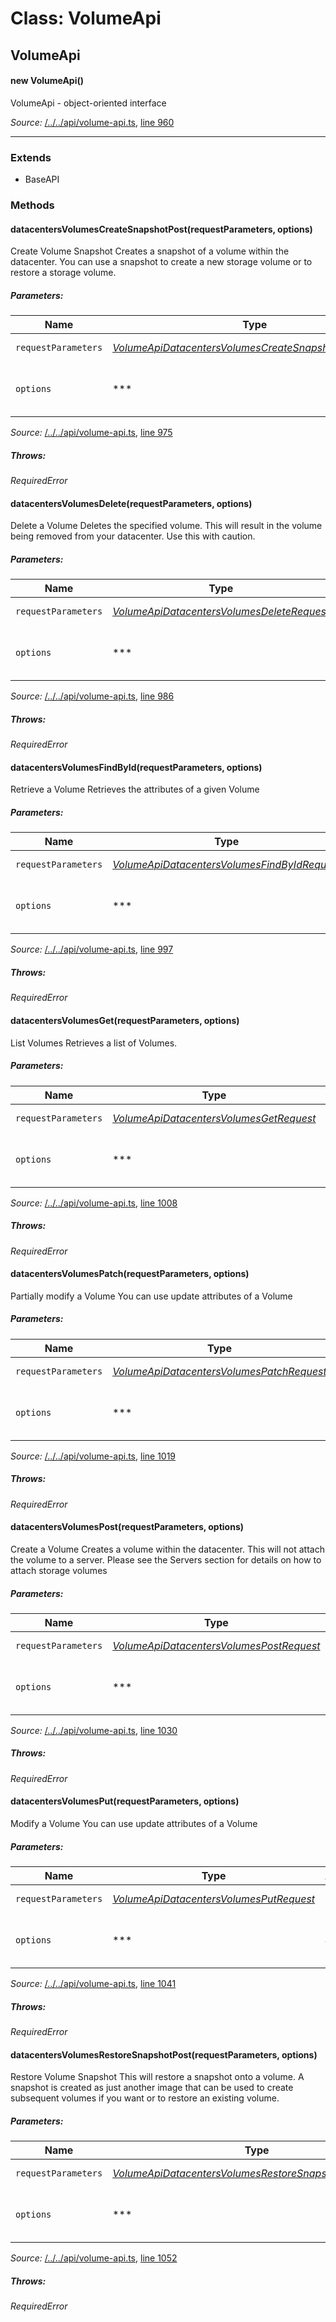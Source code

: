 # Class: VolumeApi

## VolumeApi

#### new VolumeApi()

VolumeApi - object-oriented interface

*Source:*
[/../../api/volume-api.ts](/../../api/volume-api.ts), [line 960](/../../api/volume-api.ts#L960)

---------------

### Extends

- BaseAPI

### Methods

#### datacentersVolumesCreateSnapshotPost(requestParameters, options)

Create Volume Snapshot
Creates a snapshot of a volume within the datacenter. You can use a snapshot to create a new storage volume or to restore a storage volume.

##### Parameters:

|Name|Type|Argument|Description|
|----|----|--------|-----------|
|`requestParameters`|*[VolumeApiDatacentersVolumesCreateSnapshotPostRequest](global.md#VolumeApiDatacentersVolumesCreateSnapshotPostRequest)*|  |Request parameters.|
|`options`|***|*optional*  |Override http request option.|

*Source:*
[/../../api/volume-api.ts](/../../api/volume-api.ts), [line 975](/../../api/volume-api.ts#L975)

##### Throws:

*RequiredError*

#### datacentersVolumesDelete(requestParameters, options)

Delete a Volume
Deletes the specified volume. This will result in the volume being removed from your datacenter. Use this with caution.

##### Parameters:

|Name|Type|Argument|Description|
|----|----|--------|-----------|
|`requestParameters`|*[VolumeApiDatacentersVolumesDeleteRequest](global.md#VolumeApiDatacentersVolumesDeleteRequest)*|  |Request parameters.|
|`options`|***|*optional*  |Override http request option.|

*Source:*
[/../../api/volume-api.ts](/../../api/volume-api.ts), [line 986](/../../api/volume-api.ts#L986)

##### Throws:

*RequiredError*

#### datacentersVolumesFindById(requestParameters, options)

Retrieve a Volume
Retrieves the attributes of a given Volume

##### Parameters:

|Name|Type|Argument|Description|
|----|----|--------|-----------|
|`requestParameters`|*[VolumeApiDatacentersVolumesFindByIdRequest](global.md#VolumeApiDatacentersVolumesFindByIdRequest)*|  |Request parameters.|
|`options`|***|*optional*  |Override http request option.|

*Source:*
[/../../api/volume-api.ts](/../../api/volume-api.ts), [line 997](/../../api/volume-api.ts#L997)

##### Throws:

*RequiredError*

#### datacentersVolumesGet(requestParameters, options)

List Volumes
Retrieves a list of Volumes.

##### Parameters:

|Name|Type|Argument|Description|
|----|----|--------|-----------|
|`requestParameters`|*[VolumeApiDatacentersVolumesGetRequest](global.md#VolumeApiDatacentersVolumesGetRequest)*|  |Request parameters.|
|`options`|***|*optional*  |Override http request option.|

*Source:*
[/../../api/volume-api.ts](/../../api/volume-api.ts), [line 1008](/../../api/volume-api.ts#L1008)

##### Throws:

*RequiredError*

#### datacentersVolumesPatch(requestParameters, options)

Partially modify a Volume
You can use update attributes of a Volume

##### Parameters:

|Name|Type|Argument|Description|
|----|----|--------|-----------|
|`requestParameters`|*[VolumeApiDatacentersVolumesPatchRequest](global.md#VolumeApiDatacentersVolumesPatchRequest)*|  |Request parameters.|
|`options`|***|*optional*  |Override http request option.|

*Source:*
[/../../api/volume-api.ts](/../../api/volume-api.ts), [line 1019](/../../api/volume-api.ts#L1019)

##### Throws:

*RequiredError*

#### datacentersVolumesPost(requestParameters, options)

Create a Volume
Creates a volume within the datacenter. This will not attach the volume to a server. Please see the Servers section for details on how to attach storage volumes

##### Parameters:

|Name|Type|Argument|Description|
|----|----|--------|-----------|
|`requestParameters`|*[VolumeApiDatacentersVolumesPostRequest](global.md#VolumeApiDatacentersVolumesPostRequest)*|  |Request parameters.|
|`options`|***|*optional*  |Override http request option.|

*Source:*
[/../../api/volume-api.ts](/../../api/volume-api.ts), [line 1030](/../../api/volume-api.ts#L1030)

##### Throws:

*RequiredError*

#### datacentersVolumesPut(requestParameters, options)

Modify a Volume
You can use update attributes of a Volume

##### Parameters:

|Name|Type|Argument|Description|
|----|----|--------|-----------|
|`requestParameters`|*[VolumeApiDatacentersVolumesPutRequest](global.md#VolumeApiDatacentersVolumesPutRequest)*|  |Request parameters.|
|`options`|***|*optional*  |Override http request option.|

*Source:*
[/../../api/volume-api.ts](/../../api/volume-api.ts), [line 1041](/../../api/volume-api.ts#L1041)

##### Throws:

*RequiredError*

#### datacentersVolumesRestoreSnapshotPost(requestParameters, options)

Restore Volume Snapshot
This will restore a snapshot onto a volume. A snapshot is created as just another image that can be used to create subsequent volumes if you want or to restore an existing volume.

##### Parameters:

|Name|Type|Argument|Description|
|----|----|--------|-----------|
|`requestParameters`|*[VolumeApiDatacentersVolumesRestoreSnapshotPostRequest](global.md#VolumeApiDatacentersVolumesRestoreSnapshotPostRequest)*|  |Request parameters.|
|`options`|***|*optional*  |Override http request option.|

*Source:*
[/../../api/volume-api.ts](/../../api/volume-api.ts), [line 1052](/../../api/volume-api.ts#L1052)

##### Throws:

*RequiredError*